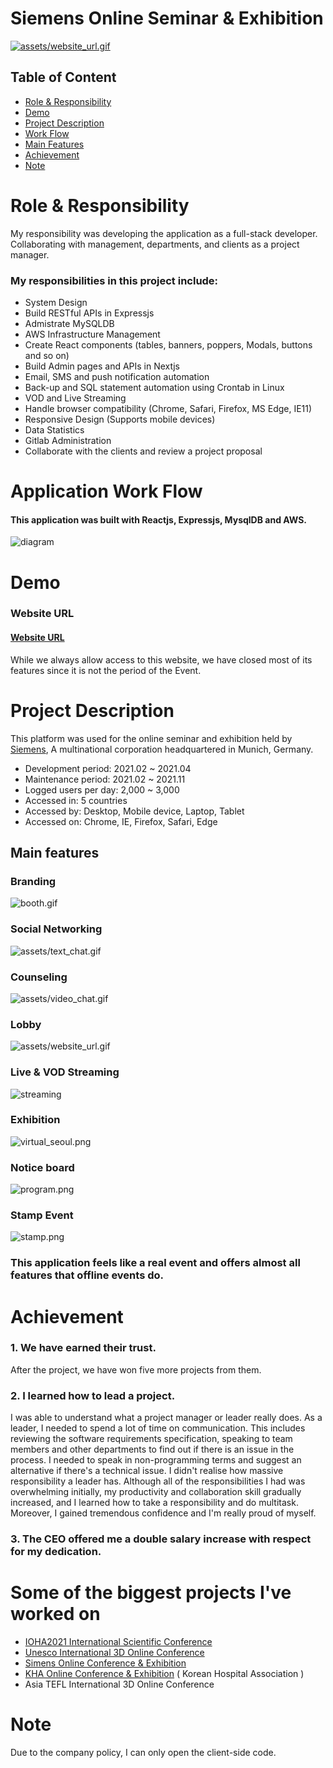 # Siemens Online Seminar & Exhibition

[![assets/website_url.gif](assets/website_url.gif)](https://siemens-evavconference.govent.io/)

## Table of Content

- [Role & Responsibility](#Role--Responsibility)
- [Demo](#Demo)
- [Project Description](#Project-Description)
- [Work Flow](#Application-Work-Flow)
- [Main Features](#Main-features)
- [Achievement](#Achievement)
- [Note](#note)

# Role & Responsibility

My responsibility was developing the application as a full-stack developer. Collaborating with management, departments, and clients as a project manager.

### My responsibilities in this project include:

- System Design
- Build RESTful APIs in Expressjs
- Admistrate MySQLDB
- AWS Infrastructure Management 
- Create React components (tables, banners, poppers, Modals, buttons and so on)
- Build Admin pages and APIs in Nextjs
- Email, SMS and push notification automation
- Back-up and SQL statement automation using Crontab in Linux
- VOD and Live Streaming
- Handle browser compatibility (Chrome, Safari, Firefox, MS Edge, IE11)
- Responsive Design (Supports mobile devices)
- Data Statistics
- Gitlab Administration
- Collaborate with the clients and review a project proposal

# Application Work Flow

#### This application was built with Reactjs, Expressjs, MysqlDB and AWS.

![diagram](assets/diagram.png)

# Demo

### Website URL

#### [Website URL](https://siemens-evavconference.govent.io/)

While we always allow access to this website, we have closed most of its features since it is not the period of the Event.

# Project Description

This platform was used for the online seminar and exhibition held by [Siemens](https://www.siemens.com/global/en.html), A multinational corporation headquartered in Munich, Germany.

- Development period: 2021.02 ~ 2021.04
- Maintenance period: 2021.02 ~ 2021.11
- Logged users per day: 2,000 ~ 3,000
- Accessed in: 5 countries
- Accessed by: Desktop, Mobile device, Laptop, Tablet
- Accessed on: Chrome, IE, Firefox, Safari, Edge

## Main features

### Branding

![booth.gif](assets/booth.gif)

### Social Networking

![assets/text_chat.gif](assets/text_chat.gif)

### Counseling

![assets/video_chat.gif](assets/video_chat.gif)

### Lobby

![assets/website_url.gif](assets/website_url.gif)

### Live & VOD Streaming

![streaming](assets/live_streaming.gif)

### Exhibition

![virtual_seoul.png](assets/exhibition.png)

### Notice board

![program.png](assets/program.png)

### Stamp Event

![stamp.png](assets/stamp.png)

### This application feels like a real event and offers almost all features that offline events do.

# Achievement

### 1. We have earned their trust.
After the project, we have won five more projects from them.

### 2. I learned how to lead a project.

I was able to understand what a project manager or leader really does. As a leader, I needed to spend a lot of time on communication. This includes reviewing the software requirements specification, speaking to team members and other departments to find out if there is an issue in the process. I needed to speak in non-programming terms and suggest an alternative if there's a technical issue. I didn't realise how massive responsibility a leader has. Although all of the responsibilities I had was overwhelming initially, my productivity and collaboration skill gradually increased, and I learned how to take a responsibility and do multitask. Moreover, I gained tremendous confidence and I'm really proud of myself.

### 3. The CEO offered me a double salary increase with respect for my dedication.

# Some of the biggest projects I've worked on


- [IOHA2021 International Scientific Conference](https://ioha2021conference.org/)
- [Unesco International 3D Online Conference](https://iclc2021.govent.io/)
- [Simens Online Conference & Exhibition](https://siemens-evavconference.govent.io) 
- [KHA Online Conference & Exhibition](https://khc2020.salin.co.kr) ( Korean Hospital Association )
- Asia TEFL International 3D Online Conference



# Note

Due to the company policy, I can only open the client-side code.
